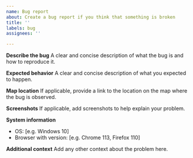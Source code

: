 ```yaml
---
name: Bug report
about: Create a bug report if you think that something is broken
title: ''
labels: bug
assignees: ''

---
```


**Describe the bug**
A clear and concise description of what the bug is and how to reproduce it.

**Expected behavior**
A clear and concise description of what you expected to happen.

**Map location**
If applicable, provide a link to the location on the map where the bug is observed.

**Screenshots**
If applicable, add screenshots to help explain your problem.

**System information**
 - OS: [e.g. Windows 10]
 - Browser with version: [e.g. Chrome 113, Firefox 110]

**Additional context**
Add any other context about the problem here.
